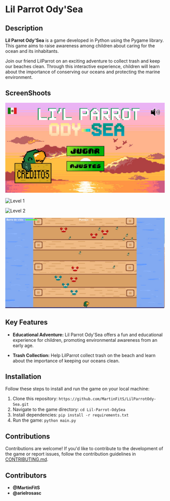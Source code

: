 # Lil Parrot Ody'Sea

## Description

**Lil Parrot Ody'Sea** is a game developed in Python using the Pygame library. This game aims to raise awareness among children about caring for the ocean and its inhabitants.

Join our friend LilParrot on an exciting adventure to collect trash and keep our beaches clean. Through this interactive experience, children will learn about the importance of conserving our oceans and protecting the marine environment.

## ScreenShoots

![Main Screen](/imagenesMD/MAIN.jpg)

![Level 1](./imagenesMD/lv1.jpg)

![Level 2](./imagenesMD/lv2.jpg)

![Level 3](./imagenesMD/lv3.jpg)

## Key Features

- **Educational Adventure:** Lil Parrot Ody'Sea offers a fun and educational experience for children, promoting environmental awareness from an early age.

- **Trash Collection:** Help LilParrot collect trash on the beach and learn about the importance of keeping our oceans clean.

## Installation

Follow these steps to install and run the game on your local machine:

1. Clone this repository: `https://github.com/MartinFitS/LilParrotOdy-Sea.git`
2. Navigate to the game directory: `cd Lil-Parrot-OdySea`
3. Install dependencies: `pip install -r requirements.txt`
4. Run the game: `python main.py`

## Contributions

Contributions are welcome! If you'd like to contribute to the development of the game or report issues, follow the contribution guidelines in [CONTRIBUTING.md](CONTRIBUTING.md).

## Contributors

- **@MartinFitS**
- **@arielrosasc**